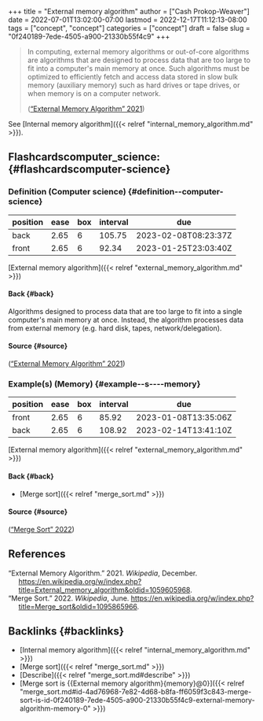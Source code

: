 +++
title = "External memory algorithm"
author = ["Cash Prokop-Weaver"]
date = 2022-07-01T13:02:00-07:00
lastmod = 2022-12-17T11:12:13-08:00
tags = ["concept", "concept"]
categories = ["concept"]
draft = false
slug = "0f240189-7ede-4505-a900-21330b55f4c9"
+++

> In computing, external memory algorithms or out-of-core algorithms are algorithms that are designed to process data that are too large to fit into a computer's main memory at once. Such algorithms must be optimized to efficiently fetch and access data stored in slow bulk memory (auxiliary memory) such as hard drives or tape drives, or when memory is on a computer network.
>
> (<a href="#citeproc_bib_item_1">“External Memory Algorithm” 2021</a>)

See [Internal memory algorithm]({{< relref "internal_memory_algorithm.md" >}}).


## Flashcardscomputer_science: {#flashcardscomputer-science}


### Definition (Computer science) {#definition--computer-science}

| position | ease | box | interval | due                  |
|----------|------|-----|----------|----------------------|
| back     | 2.65 | 6   | 105.75   | 2023-02-08T08:23:37Z |
| front    | 2.65 | 6   | 92.34    | 2023-01-25T23:03:40Z |

[External memory algorithm]({{< relref "external_memory_algorithm.md" >}})


#### Back {#back}

Algorithms designed to process data that are too large to fit into a single computer's main memory at once. Instead, the algorithm processes data from external memory (e.g. hard disk, tapes, network/delegation).


#### Source {#source}

(<a href="#citeproc_bib_item_1">“External Memory Algorithm” 2021</a>)


### Example(s) (Memory) {#example--s----memory}

| position | ease | box | interval | due                  |
|----------|------|-----|----------|----------------------|
| front    | 2.65 | 6   | 85.92    | 2023-01-08T13:35:06Z |
| back     | 2.65 | 6   | 108.92   | 2023-02-14T13:41:10Z |

[External memory algorithm]({{< relref "external_memory_algorithm.md" >}})


#### Back {#back}

-   [Merge sort]({{< relref "merge_sort.md" >}})


#### Source {#source}

(<a href="#citeproc_bib_item_2">“Merge Sort” 2022</a>)

## References

<style>.csl-entry{text-indent: -1.5em; margin-left: 1.5em;}</style><div class="csl-bib-body">
  <div class="csl-entry"><a id="citeproc_bib_item_1"></a>“External Memory Algorithm.” 2021. <i>Wikipedia</i>, December. <a href="https://en.wikipedia.org/w/index.php?title=External_memory_algorithm&oldid=1059605968">https://en.wikipedia.org/w/index.php?title=External_memory_algorithm&#38;oldid=1059605968</a>.</div>
  <div class="csl-entry"><a id="citeproc_bib_item_2"></a>“Merge Sort.” 2022. <i>Wikipedia</i>, June. <a href="https://en.wikipedia.org/w/index.php?title=Merge_sort&oldid=1095865966">https://en.wikipedia.org/w/index.php?title=Merge_sort&#38;oldid=1095865966</a>.</div>
</div>


## Backlinks {#backlinks}

-   [Internal memory algorithm]({{< relref "internal_memory_algorithm.md" >}})
-   [Merge sort]({{< relref "merge_sort.md" >}})
-   [Describe]({{< relref "merge_sort.md#describe" >}})
-   [Merge sort is {{External memory algorithm}{memory}@0}]({{< relref "merge_sort.md#id-4ad76968-7e82-4d68-b8fa-ff6059f3c843-merge-sort-is-id-0f240189-7ede-4505-a900-21330b55f4c9-external-memory-algorithm-memory-0" >}})
